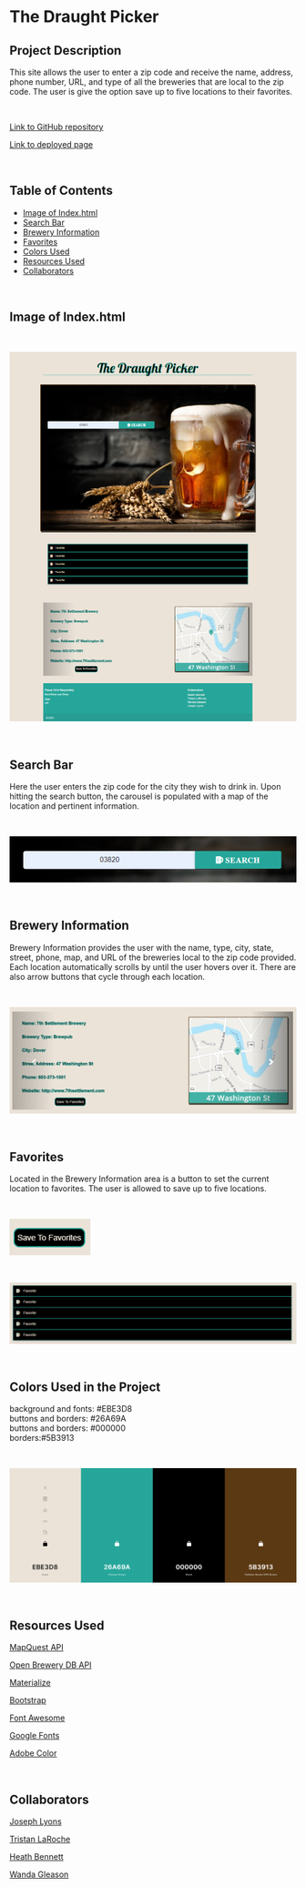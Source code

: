 # The Draught Picker


## Project Description

This site allows the user to enter a zip code and receive the name, address, phone number, URL, and type of all the breweries that are local to the zip code.  The user is give the option save up to five locations to their favorites.

&nbsp;

[Link to GitHub repository](https://github.com/Josephjlyons/DraughtPicker)

[Link to deployed page](https://josephjlyons.github.io/DraughtPicker/)

&nbsp;

## Table of Contents

* [Image of Index.html](#Image-of-Index.html)
* [Search Bar](#Search-Bar)
* [Brewery Information](#Brewery-Information)
* [Favorites](#Favorites)
* [Colors Used](#Colors-Used)
* [Resources Used](#Resources-Used)
* [Collaborators](#Collaborators)

&nbsp;

## Image of Index.html

&nbsp;

![Screenshot of Website](./assets/websiteImage.png)

&nbsp;

## Search Bar&nbsp;

Here the user enters the zip code for the city they wish to drink in.  Upon hitting the search button, the carousel is populated with a map of the location and pertinent information.

&nbsp;

![Image of Search Bar](./assets/searchBar.png)

&nbsp;


## Brewery Information

Brewery Information provides the user with the name, type, city, state, street, phone, map, and URL of the breweries local to the zip code provided.  Each location automatically scrolls by until the user hovers over it.  There are also arrow buttons that cycle through each location. 

&nbsp;

![Brewery Information](./assets/breweryInfo.png)

&nbsp;

## Favorites

Located in the Brewery Information area is a button to set the current location to favorites.  The user is allowed to save up to five locations. 

&nbsp;

![Save to Favorites Button](./assets/saveToFavorites.png)

&nbsp;

![FavoriteMenu](./assets/favoriteMenu.png)

&nbsp;

## Colors Used in the Project

background and fonts: #EBE3D8  
buttons and borders: #26A69A  
buttons and borders: #000000  
borders:#5B3913

&nbsp;

![Colors Used](./assets/colorsUsed.png)

&nbsp;

## Resources Used

[MapQuest API](https://developer.mapquest.com/documentation/)

[Open Brewery DB API](https://www.openbrewerydb.org/documentation)

[Materialize](https://materializecss.com/)

[Bootstrap](https://getbootstrap.com/)

[Font Awesome](https://fontawesome.com/)

[Google Fonts](https://fonts.google.com/)

[Adobe Color ](https://color.adobe.com/create/image)



&nbsp;

## Collaborators


[Joseph Lyons](https://github.com/Josephjlyons)

[Tristan LaRoche](https://github.com/taroche)

[Heath Bennett](https://github.com/Heath-Bennett)

[Wanda Gleason](https://github.com/wmgleason)







